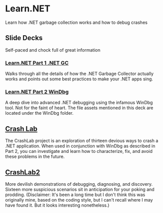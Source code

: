 # Learn.NET
Learn how .NET garbage collection works and how to debug crashes

## Slide Decks
Self-paced and chock full of great information

### [Learn.NET Part 1 .NET GC](https://github.com/stevencohn/Learn.NET/raw/main/Learn.NET%20Part%201%20.NET%20GC.pptx)
Walks through all the details of how the .NET Garbage Collector actually works and
points out some best practices to make your .NET apps sing.

### [Learn.NET Part 2 WinDbg](https://github.com/stevencohn/Learn.NET/raw/main/Learn.NET%20Part%202%20WinDbg.pptx)
A deep dive into advanced .NET debugging using the infamous WinDbg tool. Not for
the faint of heart. The file assets mentioned in this deck are located under the WinDbg folder.

## [Crash Lab](./CrashLab/)
The CrashLab project is an exploration of thirteen devious ways to crash a .NET application.
When used in conjunction with WinDbg as described in Part 2, you can investigate and
learn how to characterize, fix, and avoid these problems in the future.

## [CrashLab2](./CrashLab2/)
More devilish demonstrations of debugging, diagnosing, and discovery. Sixteen more suspicious
scenarios sit in anticipation for your poking and prodding. (Disclaimer: It's been a long time
but I don't think this was originally mine, based on the coding style, but I can't recall where
I may have found it. But it looks interesting nonetheless.)
